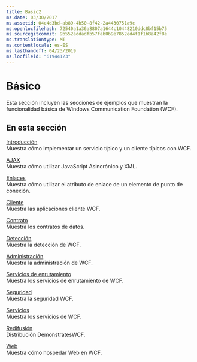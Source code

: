```yaml
---
title: Basic2
ms.date: 03/30/2017
ms.assetid: 04e4d3bd-ab89-4b50-8f42-2a4430751a9c
ms.openlocfilehash: 72540a1a36a8807a1644c10448210ddc8bf15b75
ms.sourcegitcommit: 9b552addadfb57fab0b9e7852ed4f1f1b8a42f8e
ms.translationtype: MT
ms.contentlocale: es-ES
ms.lasthandoff: 04/23/2019
ms.locfileid: "61944123"
---
```

# <a name="basic"></a>Básico
Esta sección incluyen las secciones de ejemplos que muestran la funcionalidad básica de Windows Communication Foundation (WCF).  
  
## <a name="in-this-section"></a>En esta sección  
 [Introducción](../../../../docs/framework/wcf/samples/getting-started-sample.md)  
 Muestra cómo implementar un servicio típico y un cliente típicos con WCF.  
  
 [AJAX](../../../../docs/framework/wcf/samples/ajax.md)  
 Muestra cómo utilizar JavaScript Asincrónico y XML.  
  
 [Enlaces](../../../../docs/framework/wcf/samples/binding.md)  
 Muestra cómo utilizar el atributo de enlace de un elemento de punto de conexión.  
  
 [Cliente](../../../../docs/framework/wcf/samples/client.md)  
 Muestra las aplicaciones cliente WCF.  
  
 [Contrato](../../../../docs/framework/wcf/samples/contract.md)  
 Muestra los contratos de datos.  
  
 [Detección](../../../../docs/framework/wcf/samples/discovery-samples.md)  
 Muestra la detección de WCF.  
  
 [Administración](../../../../docs/framework/wcf/samples/management.md)  
 Muestra la administración de WCF.  
  
 [Servicios de enrutamiento](../../../../docs/framework/wcf/samples/routing-services.md)  
 Muestra los servicios de enrutamiento de WCF.  
  
 [Seguridad](../../../../docs/framework/wcf/samples/security-in-wcf.md)  
 Muestra la seguridad WCF.  
  
 [Servicios](../../../../docs/framework/wcf/samples/services.md)  
 Muestra los servicios de WCF.  
  
 [Redifusión](../../../../docs/framework/wcf/samples/syndication.md)  
 Distribución DemonstratesWCF.  
  
 [Web](../../../../docs/framework/wcf/samples/web.md)  
 Muestra cómo hospedar Web en WCF.
